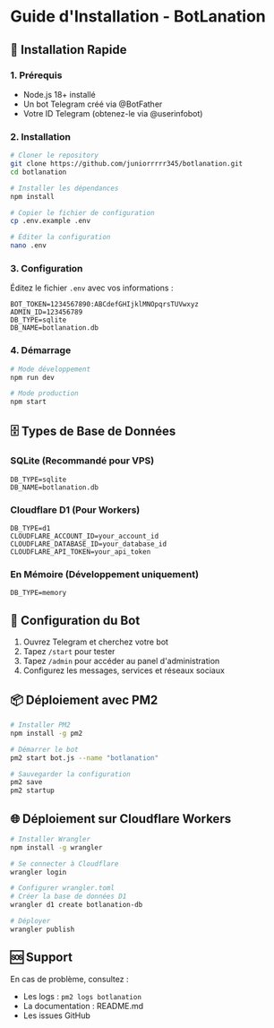 # Guide d'Installation - BotLanation

## 🚀 Installation Rapide

### 1. Prérequis
- Node.js 18+ installé
- Un bot Telegram créé via @BotFather
- Votre ID Telegram (obtenez-le via @userinfobot)

### 2. Installation

```bash
# Cloner le repository
git clone https://github.com/juniorrrrr345/botlanation.git
cd botlanation

# Installer les dépendances
npm install

# Copier le fichier de configuration
cp .env.example .env

# Éditer la configuration
nano .env
```

### 3. Configuration

Éditez le fichier `.env` avec vos informations :

```env
BOT_TOKEN=1234567890:ABCdefGHIjklMNOpqrsTUVwxyz
ADMIN_ID=123456789
DB_TYPE=sqlite
DB_NAME=botlanation.db
```

### 4. Démarrage

```bash
# Mode développement
npm run dev

# Mode production
npm start
```

## 🗄️ Types de Base de Données

### SQLite (Recommandé pour VPS)
```env
DB_TYPE=sqlite
DB_NAME=botlanation.db
```

### Cloudflare D1 (Pour Workers)
```env
DB_TYPE=d1
CLOUDFLARE_ACCOUNT_ID=your_account_id
CLOUDFLARE_DATABASE_ID=your_database_id
CLOUDFLARE_API_TOKEN=your_api_token
```

### En Mémoire (Développement uniquement)
```env
DB_TYPE=memory
```

## 🔧 Configuration du Bot

1. Ouvrez Telegram et cherchez votre bot
2. Tapez `/start` pour tester
3. Tapez `/admin` pour accéder au panel d'administration
4. Configurez les messages, services et réseaux sociaux

## 📦 Déploiement avec PM2

```bash
# Installer PM2
npm install -g pm2

# Démarrer le bot
pm2 start bot.js --name "botlanation"

# Sauvegarder la configuration
pm2 save
pm2 startup
```

## 🌐 Déploiement sur Cloudflare Workers

```bash
# Installer Wrangler
npm install -g wrangler

# Se connecter à Cloudflare
wrangler login

# Configurer wrangler.toml
# Créer la base de données D1
wrangler d1 create botlanation-db

# Déployer
wrangler publish
```

## 🆘 Support

En cas de problème, consultez :
- Les logs : `pm2 logs botlanation`
- La documentation : README.md
- Les issues GitHub